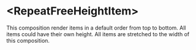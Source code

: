 # \<RepeatFreeHeightItem\>

This composition render items in a default order from top to bottom. All items could have their own height. All items are stretched to the width of this composition.

